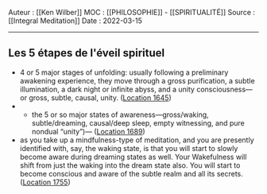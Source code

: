 Auteur : [[Ken Wilber]]
MOC :  [[PHILOSOPHIE]] - [[SPIRITUALITÉ]] 
Source : [[Integral Meditation]]
Date : 2022-03-15
***

## Les 5 étapes de l'éveil spirituel
- 4 or 5 major stages of unfolding: usually following a preliminary awakening experience, they move through a gross purification, a subtle illumination, a dark night or infinite abyss, and a unity consciousness—or gross, subtle, causal, unity. ([Location 1645](https://readwise.io/to_kindle?action=open&asin=B01BMYXTU0&location=1645))
- - the 5 or so major states of awareness—gross/waking, subtle/dreaming, causal/deep sleep, empty witnessing, and pure nondual “unity”)— ([Location 1689](https://readwise.io/to_kindle?action=open&asin=B01BMYXTU0&location=1689))
- as you take up a mindfulness-type of meditation, and you are presently identified with, say, the waking state, is that you will start to slowly become aware during dreaming states as well. Your Wakefulness will shift from just the waking into the dream state also. You will start to become conscious and aware of the subtle realm and all its secrets. ([Location 1755](https://readwise.io/to_kindle?action=open&asin=B01BMYXTU0&location=1755))